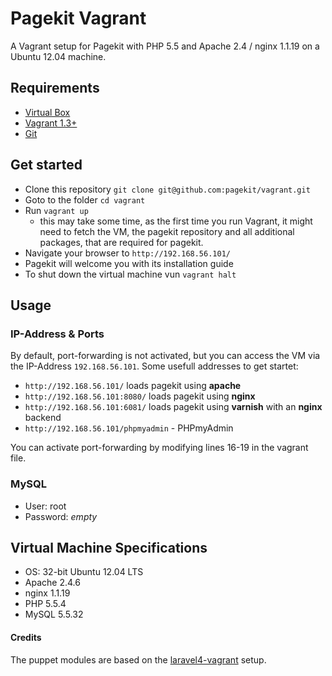 # Pagekit Vagrant

A Vagrant setup for Pagekit with PHP 5.5 and Apache 2.4 / nginx 1.1.19 on a Ubuntu 12.04 machine.


## Requirements

- [Virtual Box](https://www.virtualbox.org/wiki/Downloads)
- [Vagrant 1.3+](http://www.vagrantup.com/downloads.html)
- [Git](http://git-scm.com/downloads)


## Get started

- Clone this repository `git clone git@github.com:pagekit/vagrant.git`
- Goto to the folder `cd vagrant`
- Run `vagrant up`
    + this may take some time, as the first time you run Vagrant, it might need to fetch the VM, the pagekit repository and all additional packages, that are required for pagekit.
- Navigate your browser to `http://192.168.56.101/`
- Pagekit will welcome you with its installation guide
- To shut down the virtual machine vun `vagrant halt`

## Usage

### IP-Address & Ports

By default, port-forwarding is not activated, but you can access the VM via the IP-Address `192.168.56.101`. Some usefull addresses to get startet:

- `http://192.168.56.101/` loads pagekit using **apache**
- `http://192.168.56.101:8080/` loads pagekit using **nginx**
- `http://192.168.56.101:6081/` loads pagekit using **varnish** with an **nginx** backend
- `http://192.168.56.101/phpmyadmin` - PHPmyAdmin

You can activate port-forwarding by modifying lines 16-19 in the vagrant file.

### MySQL

- User: root
- Password: _empty_


## Virtual Machine Specifications

- OS: 32-bit Ubuntu 12.04 LTS
- Apache 2.4.6
- nginx 1.1.19
- PHP 5.5.4
- MySQL 5.5.32


#### Credits

The puppet modules are based on the [laravel4-vagrant](https://github.com/bryannielsen/Laravel4-Vagrant) setup.
